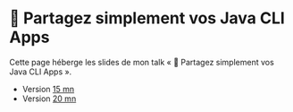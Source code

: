 # 💾 Partagez simplement vos Java CLI Apps

Cette page héberge les slides de mon talk « 💾 Partagez simplement vos Java CLI Apps ».

- Version [15 mn](raw.githubusercontent.com/java-cli-apps/java-cli-apps.github.io/main/Partagez_simplement_vos_Java_CLI_Apps_15_mn.pdf)
- Version [20 mn](raw.githubusercontent.com/java-cli-apps/java-cli-apps.github.io/main/Partagez_simplement_vos_Java_CLI_Apps_20_mn.pdf)
